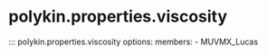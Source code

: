 # polykin.properties.viscosity

::: polykin.properties.viscosity
    options:
        members:
            - MUVMX_Lucas
